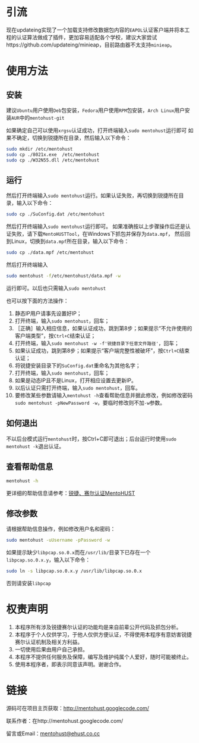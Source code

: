 # 引流

现在updateing实现了一个加载支持修改数据包内容的`EAPOL`认证客户端并将本工程的认证算法做成了插件，更加容易适配各个学校，建议大家尝试https://github.com/updateing/minieap，目前路由器不太支持`minieap`。

# 使用方法

## 安装

建议`Ubuntu`用户使用`Deb`包安装，`Fedora`用户使用`RPM`包安装，`Arch Linux`用户安装`AUR`中的`mentohust-git`

如果确定自己可以使用`xrgsu`认证成功，打开终端输入`sudo mentohust`运行即可
如果不确定，切换到锐捷所在目录，然后输入以下命令：

```bash
sudo mkdir /etc/mentohust
sudo cp ./8021x.exe  /etc/mentohust
sudo cp ./W32N55.dll /etc/mentohust
```

## 运行

然后打开终端输入`sudo mentohust`运行。如果认证失败，再切换到锐捷所在目录，输入以下命令：

```bash
sudo cp ./SuConfig.dat /etc/mentohust
```

然后打开终端输入`sudo mentohust`运行即可。
如果准确按以上步骤操作后还是认证失败，请下载`MentoHUSTTool`，在Windows下抓包并保存为`data.mpf`，
然后回到Linux，切换到`data.mpf`所在目录，输入以下命令：

```bash
sudo cp ./data.mpf /etc/mentohust
```

然后打开终端输入

```bash
sudo mentohust -f/etc/mentohust/data.mpf -w
```

运行即可。以后也只需输入`sudo mentohust`

也可以按下面的方法操作：

1. 静态IP用户请事先设置好IP；
2. 打开终端，输入`sudo mentohust`，回车；
3. ［正确］输入相应信息，如果认证成功，跳到第8步；如果提示“不允许使用的客户端类型”，按`Ctrl+C`结束认证；
4. 打开终端，输入`sudo mentohust -w -f'锐捷目录下任意文件路径'`，回车；
5. 如果认证成功，跳到第8步；如果提示“客户端完整性被破坏”，按`Ctrl+C`结束认证；
6. 将锐捷安装目录下的`SuConfig.dat`重命名为其他名字；
7. 打开终端，输入`sudo mentohust`，回车；
8. 如果是动态IP且不是Linux，打开相应设置去更新IP。
9. 以后认证只需打开终端，输入`sudo mentohust`，回车。
10. 要修改某些参数请输入`mentohust -h`查看帮助信息并据此修改，例如修改密码`sudo mentohust -pNewPassword -w`，要临时修改则不加`-w`参数。

## 如何退出

不以后台模式运行`mentohust`时，按Ctrl+C即可退出；后台运行时使用`sudo mentohust -k`退出认证。

## 查看帮助信息

```bash
mentohust -h
```

更详细的帮助信息请参考：[锐捷、赛尔认证MentoHUST](https://wiki.ubuntu.org.cn/%E9%94%90%E6%8D%B7%E3%80%81%E8%B5%9B%E5%B0%94%E8%AE%A4%E8%AF%81MentoHUST)

## 修改参数

请根据帮助信息操作，例如修改用户名和密码：

```bash
sudo mentohust -uUsername -pPassword -w
```

如果提示缺少`libpcap.so.0.x`而在`/usr/lib/`目录下已存在一个`libpcap.so.0.x.y`，输入以下命令：

```bash
sudo ln -s libpcap.so.0.x.y /usr/lib/libpcap.so.0.x
```


否则请安装`libpcap`

# 权责声明

1. 本程序所有涉及锐捷赛尔认证的功能均是来自前辈公开代码及抓包分析。
2. 本程序于个人仅供学习，于他人仅供方便认证，不得使用本程序有意妨害锐捷赛尔认证机制及相关方利益。
3. 一切使用后果由用户自己承担。
4. 本程序不提供任何服务及保障，编写及维护纯属个人爱好，随时可能被终止。
5. 使用本程序者，即表示同意该声明。谢谢合作。

# 链接

源码可在项目主页获取：http://mentohust.googlecode.com/

联系作者：在http://mentohust.googlecode.com/

留言或Email：mentohust@ehust.co.cc